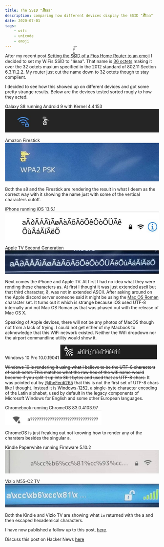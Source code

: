 ```yaml
---
title: The SSID "á̶̛̛̓̿̈͐͆̐̇̒̑̈́͘͝aaa"
description: comparing how different devices display the SSID "á̶̛̛̓̿̈͐͆̐̇̒̑̈́͘͝aaa"
date: 2020-07-01
tags:
    - wifi
    - unicode
    - emoji
---
```


After my recent post [Setting the SSID of a Fios Home Router to an emoji](/posts/fios-home-router-emoji) I decided to set my WiFis SSID to "á̶̛̛̓̿̈͐͆̐̇̒̑̈́͘͝aaa".
That name is [36 octets](https://mothereff.in/byte-counter#a%CC%B6%CC%81%CC%93%CC%BF%CC%88%CC%9B%CC%9B%CD%90%CD%98%CD%86%CC%90%CD%9D%CC%87%CC%92%CC%91%CD%84aaa) making it over the 32 octets maxium specified in the 2012 standard of 802.11 Section 6.3.11.2.2. 
My router just cut the name down to 32 octets though to stay complient. 

I decided to see how this showed up on different devices and got some pretty strange results. Below are the devices tested sorted rougly to how they acted.

Galaxy S8 running Android 9 with Kernel 4.4.153
![](/assets/img/iosWifiBug/android.jpg)

Amazon Firestick
![](/assets/img/iosWifiBug/firestick.jpg)

Both the s8 and the Firestick are rendering the result in what I deem as the correct way with it showing the name just with some of the vertical characters cutoff.

iPhone running iOS 13.5.1
![](/assets/img/iosWifiBug/iphone-ios1351.jpg)

Apple TV Second Generation
![](/assets/img/iosWifiBug/appletvgen2.jpg)

Next comes the iPhone and Apple TV. At first I had no idea what they were rending these characters as. At first I thought it was just extended ascii but that third character, ∂, was not in extended ASCII. After asking around on the Apple discord server someone said it might be using the [Mac OS Roman](https://en.wikipedia.org/wiki/Mac_OS_Roman) character set. It turns out it which is strange because iOS used UTF-8 internally and not Mac OS Roman as that was phased out with the release of Mac OS X.

Speaking of Apple devices, there will not be any photos of MacOS though not from a lack of trying. 
I could not get either of my Macbook to acknowledge that this WiFi network existed.
Neither the Wifi dropdown nor the airport commandline utility would show it.

Windows 10 Pro 10.0.19041
![](/assets/img/iosWifiBug/windows10.png)

~~Windows 10 is rendering it using what I believe to be the UTF-8 characters of each octet. This matches what the raw hex of the wifi name would become if you split it up into 8bit bytes and used that as UTF-8 chars.~~
It was pointed out by [@theFerdi265](https://twitter.com/theFerdi265) that this is not the first set of UTF-8 chars like I thought. Instead it is [Windows-1252](https://en.wikipedia.org/wiki/Windows-1252), a single-byte character encoding of the Latin alphabet, used by default in the legacy components of Microsoft Windows for English and some other European languages.

Chromebook running ChromeOS 83.0.4103.97
![](/assets/img/iosWifiBug/chromeos.jpg)

ChromeOS is just freaking out not knowing how to render any of the charaters besides the singular a.

Kindle Paperwhite running Firmware 5.10.2
![](/assets/img/iosWifiBug/kindlepaperwhite.jpg)

Vizio M55-C2 TV
![](/assets/img/iosWifiBug/viziom55-c2.jpg)

Both the Kindle and Vizio TV are showing what `iw` returned with the a and then escaped hexademical characters.

I have now published a follow up to this post, [here](/posts/weird-wifi-names-cont/).

Discuss this post on Hacker News [here](https://news.ycombinator.com/item?id=23708056)
